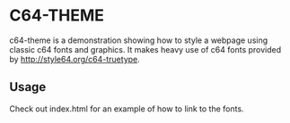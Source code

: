 C64-THEME
=================

c64-theme is a demonstration showing how to style a webpage using classic c64 fonts and graphics.  It makes heavy use of c64 fonts provided by http://style64.org/c64-truetype.


Usage
-----

Check out index.html for an example of how to link to the fonts.
